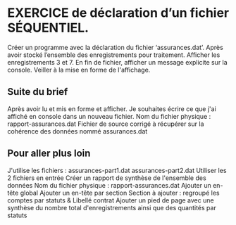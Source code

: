 # EXERCICE de déclaration d’un fichier SÉQUENTIEL.

Créer un programme avec la déclaration du fichier ‘assurances.dat’.
Après avoir stocké l’ensemble des enregistrements pour traitement.
Afficher les enregistrements 3 et 7.
En fin de fichier, afficher un message explicite sur la console.
Veiller à la mise en forme de l'affichage.

## Suite du brief
Après avoir lu et mis en forme et afficher.
Je souhaites écrire ce que j'ai affiché en console dans un nouveau fichier.
Nom du fichier physique : rapport-assurances.dat
Fichier de source corrigé à récupérer sur la cohérence des données nommé assurances.dat

## Pour aller plus loin
J'utilise les fichiers : assurances-part1.dat assurances-part2.dat
Utiliser les 2 fichiers en entrée
Créer un rapport de synthèse de l'ensemble des données
Nom du fichier physique : rapport-assurances.dat
Ajouter un en-tête global
Ajouter un en-tête par section
Section à ajouter : regroupé les comptes par statuts & Libellé contrat
Ajouter un pied de page avec une synthèse du nombre total d'enregistrements ainsi que des quantités par statuts

